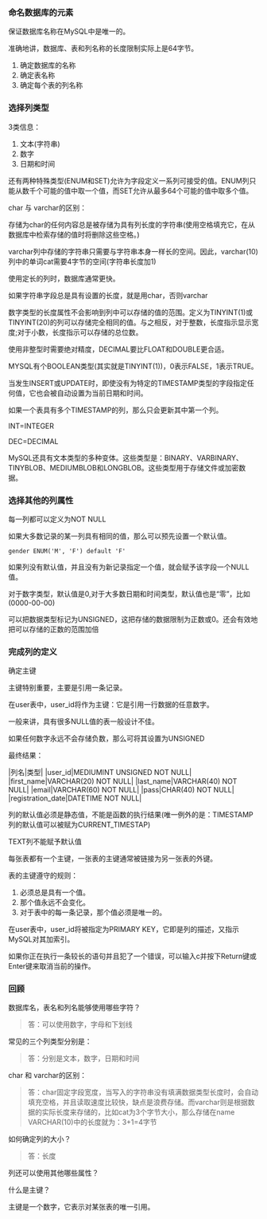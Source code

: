 ### 命名数据库的元素

保证数据库名称在MySQL中是唯一的。

准确地讲，数据库、表和列名称的长度限制实际上是64字节。

1. 确定数据库的名称
2. 确定表名称
3. 确定每个表的列名称

### 选择列类型

3类信息：

1. 文本(字符串)
2. 数字
3. 日期和时间

还有两种特殊类型(ENUM和SET)允许为字段定义一系列可接受的值。ENUM列只能从数千个可能的值中取一个值，而SET允许从最多64个可能的值中取多个值。

char 与 varchar的区别：

存储为char的任何内容总是被存储为具有列长度的字符串(使用空格填充它，在从数据库中检索存储的值时将删除这些空格。)

varchar列中存储的字符串只需要与字符串本身一样长的空间。因此，varchar(10)列中的单词cat需要4字节的空间(字符串长度加1)

使用定长的列时，数据库通常更快。

如果字符串字段总是具有设置的长度，就是用char，否则varchar

数字类型的长度属性不会影响到列中可以存储的值的范围。定义为TINYINT(1)或TINYINT(20)的列可以存储完全相同的值。与之相反，对于整数，长度指示显示宽度;对于小数，长度指示可以存储的总位数。

使用非整型时需要绝对精度，DECIMAL要比FLOAT和DOUBLE更合适。

MYSQL有个BOOLEAN类型(其实就是TINYINT(1))，0表示FALSE，1表示TRUE。

当发生INSERT或UPDATE时，即使没有为特定的TIMESTAMP类型的字段指定任何值，它也会被自动设置为当前日期和时间。

如果一个表具有多个TIMESTAMP的列，那么只会更新其中第一个列。

INT=INTEGER

DEC=DECIMAL

MySQL还具有文本类型的多种变体。这些类型是：BINARY、VARBINARY、TINYBLOB、MEDIUMBLOB和LONGBLOB。这些类型用于存储文件或加密数据。

### 选择其他的列属性

每一列都可以定义为NOT NULL

如果大多数记录的某一列具有相同的值，那么可以预先设置一个默认值。
```
gender ENUM('M', 'F') default 'F'
```
如果列没有默认值，并且没有为新记录指定一个值，就会赋予该字段一个NULL值。

对于数字类型，默认值是0,对于大多数日期和时间类型，默认值也是“零”，比如(0000-00-00)

可以把数据类型标记为UNSIGNED，这把存储的数据限制为正数或0。还会有效地把可以存储的正数的范围加倍

### 完成列的定义

确定主键

主键特别重要，主要是引用一条记录。

在user表中，user_id将作为主键：它是引用一行数据的任意数字。

一般来讲，具有很多NULL值的表一般设计不佳。

如果任何数字永远不会存储负数，那么可将其设置为UNSIGNED

最终结果：

|列名|类型|
|user_id|MEDIUMINT UNSIGNED NOT NULL|
|first_name|VARCHAR(20) NOT NULL|
|last_name|VARCHAR(40) NOT NULL|
|email|VARCHAR(60) NOT NULL|
|pass|CHAR(40) NOT NULL|
|registration_date|DATETIME NOT NULL|

列的默认值必须是静态值，不能是函数的执行结果(唯一例外的是：TIMESTAMP 列的默认值可以被赋为CURRENT_TIMESTAP)

TEXT列不能赋予默认值

每张表都有一个主键，一张表的主键通常被链接为另一张表的外键。

表的主键遵守的规则：

1. 必须总是具有一个值。
2. 那个值永远不会变化。
3. 对于表中的每一条记录，那个值必须是唯一的。

在user表中，user_id将被指定为PRIMARY KEY，它即是列的描述，又指示MySQL对其加索引。

如果你正在执行一条较长的语句并且犯了一个错误，可以输入c并按下Return键或Enter键来取消当前的操作。

### 回顾

数据库名，表名和列名能够使用哪些字符？

>答：可以使用数字，字母和下划线

常见的三个列类型分别是：

>答：分别是文本，数字，日期和时间

char 和 varchar的区别：

>答：char固定字段宽度，当写入的字符串没有填满数据类型长度时，会自动填充空格，并且读取速度比较快，缺点是浪费存储。而varchar则是根据数据的实际长度来存储的，比如cat为3个字节大小，那么存储在name VARCHAR(10)中的长度就为：3+1=4字节

如何确定列的大小？

>答：长度

列还可以使用其他哪些属性？

什么是主键？

主键是一个数字，它表示对某张表的唯一引用。


